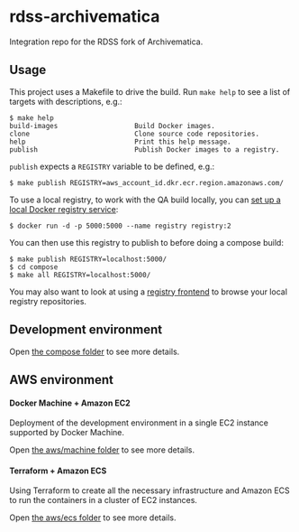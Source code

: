 # rdss-archivematica

Integration repo for the RDSS fork of Archivematica.

## Usage

This project uses a Makefile to drive the build. Run `make help` to see a list
of targets with descriptions, e.g.:

```
$ make help
build-images                   Build Docker images.
clone                          Clone source code repositories.
help                           Print this help message.
publish                        Publish Docker images to a registry.
```

`publish` expects a `REGISTRY` variable to be defined, e.g.:

    $ make publish REGISTRY=aws_account_id.dkr.ecr.region.amazonaws.com/

To use a local registry, to work with the QA build locally, you can [set up a local Docker registry service](https://docs.docker.com/registry/#basic-commands):

    $ docker run -d -p 5000:5000 --name registry registry:2

You can then use this registry to publish to before doing a compose build:

    $ make publish REGISTRY=localhost:5000/
    $ cd compose
    $ make all REGISTRY=localhost:5000/

You may also want to look at using a [registry frontend](https://github.com/kwk/docker-registry-frontend) to browse your local registry repositories.

## Development environment

Open [the compose folder](compose) to see more details.

## AWS environment

#### Docker Machine + Amazon EC2

Deployment of the development environment in a single EC2 instance supported by Docker Machine.

Open [the aws/machine folder](aws/machine) to see more details.

#### Terraform + Amazon ECS

Using Terraform to create all the necessary infrastructure and Amazon ECS to run the containers in a cluster of EC2 instances.

Open [the aws/ecs folder](aws/ecs) to see more details.

